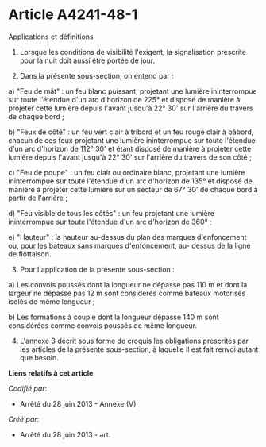 # Article A4241-48-1

Applications et définitions 

1. Lorsque les conditions de visibilité l'exigent, la signalisation prescrite pour la nuit doit aussi être portée de jour. 

2. Dans la présente sous-section, on entend par : 

a) "Feu de mât" : un feu blanc puissant, projetant une lumière ininterrompue sur toute l'étendue d'un arc d'horizon de 225°
et disposé de manière à projeter cette lumière depuis l'avant jusqu'à 22° 30' sur l'arrière du travers de chaque bord ; 

b) "Feux de côté" : un feu vert clair à tribord et un feu rouge clair à bâbord, chacun de ces feux projetant une lumière
ininterrompue sur toute l'étendue d'un arc d'horizon de 112° 30' et étant disposé de manière à projeter cette lumière depuis
l'avant jusqu'à 22° 30' sur l'arrière du travers de son côté ; 

c) "Feu de poupe" : un feu clair ou ordinaire blanc, projetant une lumière ininterrompue sur toute l'étendue d'un arc
d'horizon de 135° et disposé de manière à projeter cette lumière sur un secteur de 67° 30' de chaque bord à partir de
l'arrière ; 

d) "Feu visible de tous les côtés" : un feu projetant une lumière ininterrompue sur toute l'étendue d'un arc d'horizon de
360° ; 

e) "Hauteur" : la hauteur au-dessus du plan des marques d'enfoncement ou, pour les bateaux sans marques d'enfoncement, au-
dessus de la ligne de flottaison. 

3. Pour l'application de la présente sous-section : 

a) Les convois poussés dont la longueur ne dépasse pas 110 m et dont la largeur ne dépasse pas 12 m sont considérés comme
bateaux motorisés isolés de même longueur ; 

b) Les formations à couple dont la longueur dépasse 140 m sont considérées comme convois poussés de même longueur. 

4. L'annexe 3 décrit sous forme de croquis les obligations prescrites par les articles de la présente sous-section, à
laquelle il est fait renvoi autant que besoin.

**Liens relatifs à cet article**

_Codifié par_:

  - Arrêté du 28 juin 2013 -  Annexe (V)

_Créé par_:

  - Arrêté du 28 juin 2013 - art.
